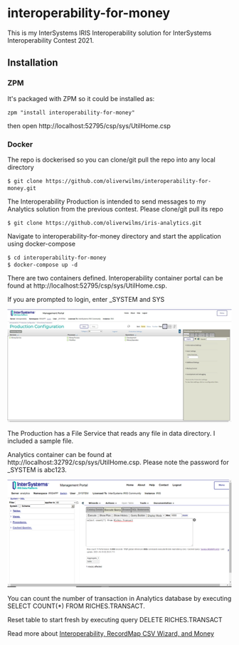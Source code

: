 # interoperability-for-money
This is my InterSystems IRIS Interoperability solution for InterSystems Interoperability Contest 2021.

## Installation 

### ZPM
It's packaged with ZPM so it could be installed as:
```
zpm "install interoperability-for-money"
```
then open http://localhost:52795/csp/sys/UtilHome.csp

### Docker
The repo is dockerised so you can clone/git pull the repo into any local directory

```
$ git clone https://github.com/oliverwilms/interoperability-for-money.git
```

The Interoperability Production is intended to send messages to my Analytics solution from the previous contest. Please clone/git pull its repo

```
$ git clone https://github.com/oliverwilms/iris-analytics.git
```

Navigate to interoperability-for-money directory and start the application using docker-compose

```
$ cd interoperability-for-money
$ docker-compose up -d
```
There are two containers defined. Interoperability container portal can be found at http://localhost:52795/csp/sys/UtilHome.csp. 

If you are prompted to login, enter _SYSTEM and SYS

![screenshot](https://github.com/oliverwilms/bilder/blob/main/Interoperability_Workflow.JPG)

The Production has a File Service that reads any file in data directory. I included a sample file.

Analytics container can be found at http://localhost:32792/csp/sys/UtilHome.csp. Please note the password for _SYSTEM is abc123.

![screenshot](https://github.com/oliverwilms/bilder/blob/main/Analytics_SelectCount.PNG)

You can count the number of transaction in Analytics database by executing SELECT COUNT(*) FROM RICHES.TRANSACT.

Reset table to start fresh by executing query DELETE RICHES.TRANSACT

Read more about [Interoperability, RecordMap CSV Wizard, and Money](https://community.intersystems.com/post/interoperability-recordmap-csv-wizard-and-money)
